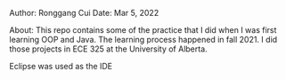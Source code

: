 Author: Ronggang Cui
Date: Mar 5, 2022

About:
This repo contains some of the practice that I did when I was first learning OOP and Java.
The learning process happened in fall 2021. I did those projects in ECE 325 at the University of Alberta.

Eclipse was used as the IDE
